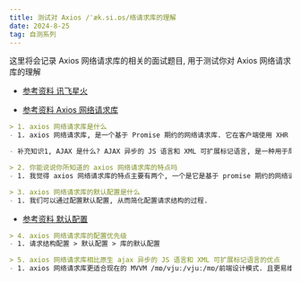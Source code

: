 ```yaml
---
title: 测试对 Axios /ˈæk.si.ɒs/络请求库的理解
date: 2024-8-25
tag: 自测系列
---
```

这里将会记录 Axios 网络请求库的相关的面试题目, 用于测试你对 Axios 网络请求库的理解

- [参考资料 讯飞星火](https://xinghuo.xfyun.cn/desk)

- [参考资料 Axios 网络请求库](https://www.axios-http.cn/)

``` md
> 1. axios 网络请求库是什么
- 1. axios 网络请求库, 是一个基于 Promise 期约的网络请求库. 它在客户端使用 XHR XMLHttpRrequest 可扩展标记语言的超文本传输协议的请求模块而在服务器使用使用 http 超文本传输协议模块去发送 AJAX /ˈeɪ.dʒæks/ AsyncJSAndXML 异步的 JS 语言和 XML 可扩展标记语言请求.

- 补充知识1, AJAX 是什么? AJAX 异步的 JS 语言和 XML 可扩展标记语言, 是一种用于局部更新网页内容的技术, 它通过与服务器进行数据交换, 实现网页的异步更新. 这意味着可以在不重新加载整个网页的情况下, 对网页的部分内容进行更新. `需要注意的是, Axioa 网络请求库是对 AJAX 异步的 JS 语言和 XML 可扩展标记语言的封装, 前者是库, 后者是技术, 只不过是库中包含了这种技术, 因此同样可以实现网页内容的局部更新.` `还有一点是, 最初的 AJAX 是通过 XML 可扩展标记语言实现的数据交换, 但是现在的 AJAX 是通过 JSON JS 语言对象格式实现的数据交换. 因为 JSON JS 语言对象格式的简单性和效率而成为首选`
```

``` md
> 2. 你能说说你所知道的 axios 网络请求库的特点吗
- 1. 我觉得 axios 网络请求库的特点主要有两个, 一个是它是基于 promise 期约的网络请求库, 另一个就是它支持可配置. 可配置请求结构, 响应结构, 拦截器以及错误处理...等.
```

``` md
> 3. axios 网络请求库的默认配置是什么
- 1. 我们可以通过配置默认配置, 从而简化配置请求结构的过程. 
```
- [参考资料 默认配置](https://www.axios-http.cn/docs/config_defaults)

``` md
> 4. axios 网络请求库的配置优先级
- 1. 请求结构配置 > 默认配置 > 库的默认配置
```

``` md
> 5. axios 网络请求库相比原生 ajax 异步的 JS 语言和 XML 可扩展标记语言的优点
- 1. axios 网络请求库更适合现在的 MVVM /mɒ/vjuː/vjuː/mɒ/前端设计模式. 且更易维护.
```